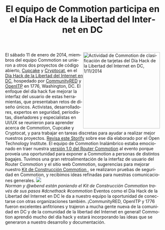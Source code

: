 ﻿---
layout: blog
title: El equipo de Commotion participa en el Día Hack de la Libertad del Internet en DC
categories: [ui,ux,hack day]
created: 2014-01-14
changed: 2014-01-15
post_author: Chris Ritzo
teaser_image: uihackday-011114.jpeg
lang: es
---
  <img alt="Actividad de Commotion de clasificación de tarjetas del Día Hack de la Libertad del Internet en DC, 1/11/2014" class="media-image attr__typeof__foaf:Image img__fid__746 img__view_mode__media_original attr__format__media_original" src="/files/uihackday-011114.jpeg" style="width: 250px; height: 249px; float: right;" typeof="foaf:Image" />
El sábado 11 de enero de 2014, miembros del equipo Commotion se unieron a otros dos proyectos de código abierto, <a href="http://cupcakebridge.com/">Cupcake</a> y <a href="https://crypto.cat/">Cryptocat</a>, en el <a href="https://www.openitp.org/blog/dc-hackathon-for-security-privacy-tools-on-jan-11-2014.html">Día Hack de la Libertad del Internet en DC</a>, hospedado por <a href="http://www.communityred.org/">CommunityRED</a> y <a href="https://openitp.org/">OpenITP</a> en 1776, Washington, DC.<!--more--> El enfoque del día hack fue mejorar la interfaz del usuario de estas herramientas, que presentaban retos de diseño únicos. Activistas, desarrolladores, expertos en seguridad, periodistas, diseñadores y especialistas en UI/UX se reunieron para aprender acerca de Commotion, Cupcake y Cryptocat, y para trabajar en tareas discretas para ayudar a realizar mejor nuestros proyectos. <a href="http://storify.com/OTI/dc-internet-freedom-hackathon">Revisa este Storify</a> sobre ese día elaborado por el Open Technology Institute.
El equipo de Commotion Inalámbrico estaba emocionado en traer nuestra <a href="/blog/commotion-router-v1-release-notes">versión 1.0 del Router Commotion</a> al evento porque proveía una oportunidad para exponer a Commotion a personas de distintos bagajes. Tuvimos una gran retroalimentación de la interfaz de usuario del Router Commotion y el sitio web Commotion, sugerencias para mejorar nuestro <a href="/docs/cck/">Kit de Construcción Commotion </a>, se realizaron pruebas de seguridad en Commotion, y recibimos ideas refinadas para nuestras comunicaciones generales.
<img src="http://i.embed.ly/1/display/resize?key=1e6a1a1efdb011df84894040444cdc60&amp;url=http%3A%2F%2Fdistilleryimage7.s3.amazonaws.com%2F2da5fc7e7af211e3b0391231e80ea787_8.jpg&amp;width=490" /><br />
<em>Norman y @wbend están poniendo el Kit de Construcción Commotion través de sus pasos #dcnethack #commotion</em>
Eventos como el Día Hack de la Libertad del Internet en DC le da a nuestro equipo la oportunidad de conectarse con otras organizaciones también. ¡CommunityRED, OpenITP y 1776 fueron excelentes anfitriones y trajeron a mucha gente nueva de la comunidad en DC y de la comunidad de la libertad del Internet en general! Commotion aprendió mucho del día hack y estará incorporando las ideas que se generaron a nuestro desarrollo y documentación.
 
